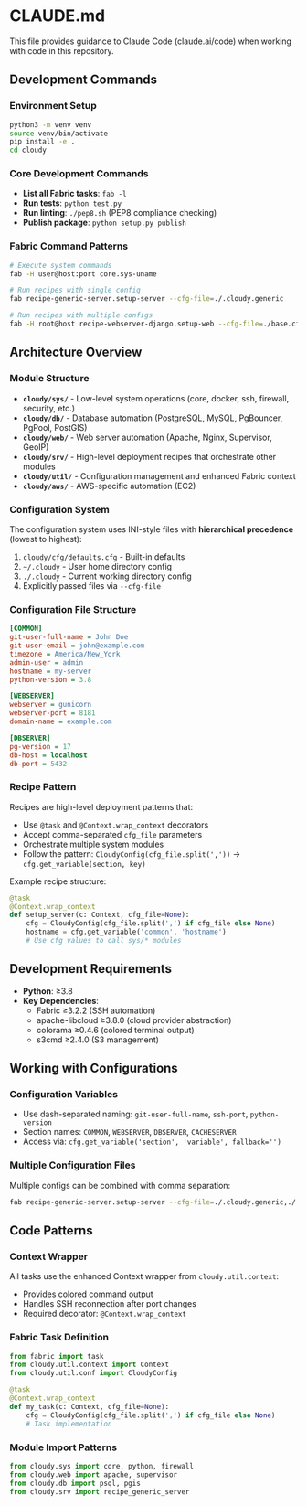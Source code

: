 # CLAUDE.md

This file provides guidance to Claude Code (claude.ai/code) when working with code in this repository.

## Development Commands

### Environment Setup
```bash
python3 -m venv venv
source venv/bin/activate
pip install -e .
cd cloudy
```

### Core Development Commands
- **List all Fabric tasks**: `fab -l`
- **Run tests**: `python test.py`
- **Run linting**: `./pep8.sh` (PEP8 compliance checking)
- **Publish package**: `python setup.py publish`

### Fabric Command Patterns
```bash
# Execute system commands
fab -H user@host:port core.sys-uname

# Run recipes with single config
fab recipe-generic-server.setup-server --cfg-file=./.cloudy.generic

# Run recipes with multiple configs
fab -H root@host recipe-webserver-django.setup-web --cfg-file=./base.cfg,./web.cfg
```

## Architecture Overview

### Module Structure
- **`cloudy/sys/`** - Low-level system operations (core, docker, ssh, firewall, security, etc.)
- **`cloudy/db/`** - Database automation (PostgreSQL, MySQL, PgBouncer, PgPool, PostGIS)
- **`cloudy/web/`** - Web server automation (Apache, Nginx, Supervisor, GeoIP)
- **`cloudy/srv/`** - High-level deployment recipes that orchestrate other modules
- **`cloudy/util/`** - Configuration management and enhanced Fabric context
- **`cloudy/aws/`** - AWS-specific automation (EC2)

### Configuration System
The configuration system uses INI-style files with **hierarchical precedence** (lowest to highest):
1. `cloudy/cfg/defaults.cfg` - Built-in defaults
2. `~/.cloudy` - User home directory config
3. `./.cloudy` - Current working directory config
4. Explicitly passed files via `--cfg-file`

### Configuration File Structure
```ini
[COMMON]
git-user-full-name = John Doe
git-user-email = john@example.com
timezone = America/New_York
admin-user = admin
hostname = my-server
python-version = 3.8

[WEBSERVER]
webserver = gunicorn
webserver-port = 8181
domain-name = example.com

[DBSERVER]
pg-version = 17
db-host = localhost
db-port = 5432
```

### Recipe Pattern
Recipes are high-level deployment patterns that:
- Use `@task` and `@Context.wrap_context` decorators
- Accept comma-separated `cfg_file` parameters
- Orchestrate multiple system modules
- Follow the pattern: `CloudyConfig(cfg_file.split(','))` → `cfg.get_variable(section, key)`

Example recipe structure:
```python
@task
@Context.wrap_context
def setup_server(c: Context, cfg_file=None):
    cfg = CloudyConfig(cfg_file.split(',') if cfg_file else None)
    hostname = cfg.get_variable('common', 'hostname')
    # Use cfg values to call sys/* modules
```

## Development Requirements

- **Python**: ≥3.8
- **Key Dependencies**:
  - Fabric ≥3.2.2 (SSH automation)
  - apache-libcloud ≥3.8.0 (cloud provider abstraction)
  - colorama ≥0.4.6 (colored terminal output)
  - s3cmd ≥2.4.0 (S3 management)

## Working with Configurations

### Configuration Variables
- Use dash-separated naming: `git-user-full-name`, `ssh-port`, `python-version`
- Section names: `COMMON`, `WEBSERVER`, `DBSERVER`, `CACHESERVER`
- Access via: `cfg.get_variable('section', 'variable', fallback='')`

### Multiple Configuration Files
Multiple configs can be combined with comma separation:
```bash
fab recipe-generic-server.setup-server --cfg-file=./.cloudy.generic,./.cloudy.admin
```

## Code Patterns

### Context Wrapper
All tasks use the enhanced Context wrapper from `cloudy.util.context`:
- Provides colored command output
- Handles SSH reconnection after port changes
- Required decorator: `@Context.wrap_context`

### Fabric Task Definition
```python
from fabric import task
from cloudy.util.context import Context
from cloudy.util.conf import CloudyConfig

@task
@Context.wrap_context
def my_task(c: Context, cfg_file=None):
    cfg = CloudyConfig(cfg_file.split(',') if cfg_file else None)
    # Task implementation
```

### Module Import Patterns
```python
from cloudy.sys import core, python, firewall
from cloudy.web import apache, supervisor
from cloudy.db import psql, pgis
from cloudy.srv import recipe_generic_server
```